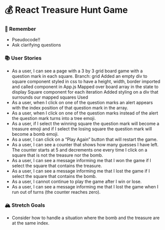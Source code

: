 # 💰 React Treasure Hunt Game

### 🤔 Remember
- Pseudocode!!
- Ask clarifying questions

### 📚 User Stories
- As a user, I can see a page with a 3 by 3 grid board game with a question mark in each square.
    Branch: grid 
    Added an empty div to square component 
        styled in css to have a height, width, border
        imported and called component in App.js
    Mapped over board array in the state to display Square component for each iteration
    Added styling on a div that surrounds our mapped squares
        Used 
- As a user, when I click on one of the question marks an alert appears with the index position of that question mark in the array.
- As a user, when I click on one of the question marks instead of the alert the question mark turns into a tree emoji.
- As a user, if I select the winning square the question mark will become a treasure emoji and if I select the losing square the question mark will become a bomb emoji.
- As a user, I can click on a “Play Again” button that will restart the game.
- As a user, I can see a counter that shows how many guesses I have left. The counter starts at 5 and decrements one every time I click on a square that is not the treasure nor the bomb.
- As a user, I can see a message informing me that I won the game if I select the square that contains the treasure.
- As a user, I can see a message informing me that I lost the game if I select the square that contains the bomb.
- As a user, I cannot continue to play the game after I win or lose.
- As a user, I can see a message informing me that I lost the game when I run out of turns (the counter reaches zero).


### 🏔 Stretch Goals
- Consider how to handle a situation where the bomb and the treasure are at the same index.
